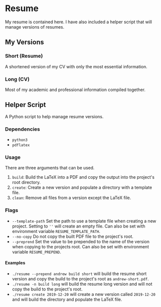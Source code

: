 # Resume
My resume is contained here. I have also included a helper script that will manage versions of resumes.

## My Versions
### Short (Resume)
A shortened version of my CV with only the most essential information.

### Long (CV)
Most of my academic and professional information compiled together.

## Helper Script
A Python script to help manage resume versions.

### Dependencies

* `python3`
* `pdflatex`

### Usage
There are three arguments that can be used.

1.  `build`: Build the LaTeX into a PDF and copy the output into the project's root directory.
2.  `create`: Create a new version and populate a directory with a template file.
3.  `clean`: Remove all files from a version except the LaTeX file.

### Flags
*   `--template-path` Set the path to use a template file when creating a new project. Setting to `''` will create an empty file. Can also be set with environment variable `RESUME_TEMPLATE_PATH`.
*   `--no-copy` Do not copy the built PDF file to the project's root.
*   `--preprend` Set the value to be prepended to the name of the version when copying to the projects root. Can also be set with environment variable `RESUME_PREPEND`.

#### Examples
*   `./resume --prepend andrew build short` will build the resume short version and copy the build to the project's root as `andrew-short.pdf`.
*   `./resume -n build long` will build the resume long version and will not copy the build to the project's root.
*   `./resume create 2019-12-20` will create a new version called `2019-12-20` and will build the directory and populate the LaTeX file.
